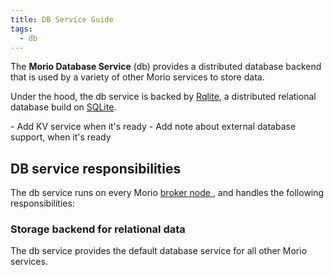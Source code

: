 ```yaml
---
title: DB Service Guide
tags:
  - db
---
```


The **Morio Database Service** (db) provides a distributed database backend
that is used by a variety of other Morio services to store data.

Under the hood, the db service is backed by [Rqlite](https://rqlite.io/), a
distributed relational database build on [SQLite](https://www.sqlite.org/).

<Fixme>
  - Add KV service when it's ready
  - Add note about external database support, when it's ready
</Fixme>

## DB service responsibilities

The db service runs on every Morio [broker node
](/docs/reference/terminology/broker-node/), and handles the following
responsibilities:

### Storage backend for relational data

The db service provides the default database service for all other Morio
services.


